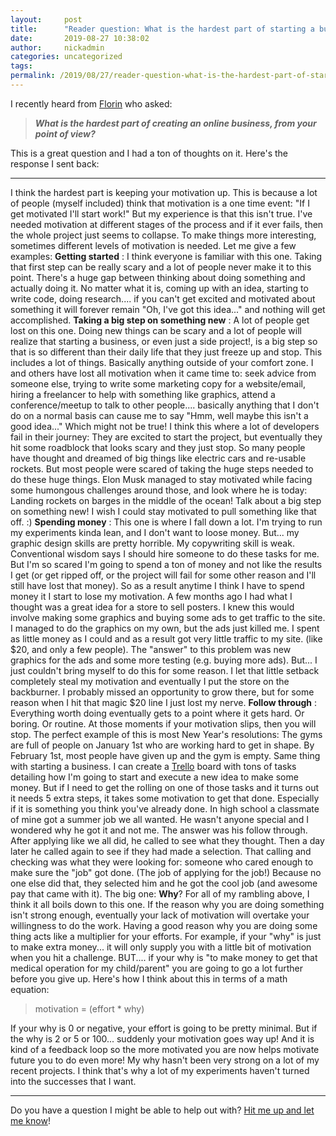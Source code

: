 ```yaml
---
layout:     post
title:      "Reader question: What is the hardest part of starting a business?"
date:       2019-08-27 10:38:02
author:     nickadmin
categories: uncategorized
tags:  
permalink: /2019/08/27/reader-question-what-is-the-hardest-part-of-starting-a-business/
---
```

I recently heard from [Florin](http://florinmirosnicencu.ro/) who asked: 

> _**What is the hardest part of creating an online business, from your point of view?**_

This is a great question and I had a ton of thoughts on it. Here's the response I sent back: 

* * *

I think the hardest part is keeping your motivation up. This is because a lot of people (myself included) think that motivation is a one time event: "If I get motivated I'll start work!" But my experience is that this isn't true. I've needed motivation at different stages of the process and if it ever fails, then the whole project just seems to collapse. To make things more interesting, sometimes different levels of motivation is needed. Let me give a few examples: **Getting started** : I think everyone is familiar with this one. Taking that first step can be really scary and a lot of people never make it to this point. There's a huge gap between thinking about doing something and actually doing it. No matter what it is, coming up with an idea, starting to write code, doing research.... if you can't get excited and motivated about something it will forever remain "Oh, I've got this idea..." and nothing will get accomplished. **Taking a big step on something new** : A lot of people get lost on this one. Doing new things can be scary and a lot of people will realize that starting a business, or even just a side project!, is a big step so that is so different than their daily life that they just freeze up and stop. This includes a lot of things. Basically anything outside of your comfort zone. I and others have lost all motivation when it came time to: seek advice from someone else, trying to write some marketing copy for a website/email, hiring a freelancer to help with something like graphics, attend a conference/meetup to talk to other people.... basically anything that I don't do on a normal basis can cause me to say "Hmm, well maybe this isn't a good idea..." Which might not be true! I think this where a lot of developers fail in their journey: They are excited to start the project, but eventually they hit some roadblock that looks scary and they just stop. So many people have thought and dreamed of big things like electric cars and re-usable rockets. But most people were scared of taking the huge steps needed to do these huge things. Elon Musk managed to stay motivated while facing some humongous challenges around those, and look where he is today: Landing rockets on barges in the middle of the ocean! Talk about a big step on something new! I wish I could stay motivated to pull something like that off. :) **Spending money** : This one is where I fall down a lot. I'm trying to run my experiments kinda lean, and I don't want to loose money. But... my graphic design skills are pretty horrible. My copywriting skill is weak. Conventional wisdom says I should hire someone to do these tasks for me. But I'm so scared I'm going to spend a ton of money and not like the results I get (or get ripped off, or the project will fail for some other reason and I'll still have lost that money). So as a result anytime I think I have to spend money it I start to lose my motivation. A few months ago I had what I thought was a great idea for a store to sell posters. I knew this would involve making some graphics and buying some ads to get traffic to the site. I managed to do the graphics on my own, but the ads just killed me. I spent as little money as I could and as a result got very little traffic to my site. (like $20, and only a few people). The "answer" to this problem was new graphics for the ads and some more testing (e.g. buying more ads). But... I just couldn't bring myself to do this for some reason. I let that little setback completely steal my motivation and eventually I put the store on the backburner. I probably missed an opportunity to grow there, but for some reason when I hit that magic $20 line I just lost my nerve. **Follow through** : Everything worth doing eventually gets to a point where it gets hard. Or boring. Or routine. At those moments if your motivation slips, then you will stop. The perfect example of this is most New Year's resolutions: The gyms are full of people on January 1st who are working hard to get in shape. By February 1st, most people have given up and the gym is empty. Same thing with starting a business. I can create a [Trello](https://trello.com) board with tons of tasks detailing how I'm going to start and execute a new idea to make some money. But if I need to get the rolling on one of those tasks and it turns out it needs 5 extra steps, it takes some motivation to get that done. Especially if it is something you think you've already done. In high school a classmate of mine got a summer job we all wanted. He wasn't anyone special and I wondered why he got it and not me. The answer was his follow through. After applying like we all did, he called to see what they thought. Then a day later he called again to see if they had made a selection. That calling and checking was what they were looking for: someone who cared enough to make sure the "job" got done. (The job of applying for the job!) Because no one else did that, they selected him and he got the cool job (and awesome pay that came with it). The big one: **Why**? For all of my rambling above, I think it all boils down to this one. If the reason why you are doing something isn't strong enough, eventually your lack of motivation will overtake your willingness to do the work. Having a good reason why you are doing some thing acts like a multiplier for your efforts. For example, if your "why" is just to make extra money... it will only supply you with a little bit of motivation when you hit a challenge. BUT.... if your why is "to make money to get that medical operation for my child/parent" you are going to go a lot further before you give up. Here's how I think about this in terms of a math equation: 

> motivation = (effort * why) 

If your why is 0 or negative, your effort is going to be pretty minimal. But if the why is 2 or 5 or 100... suddenly your motivation goes way up! And it is kind of a feedback loop so the more motivated you are now helps motivate future you to do even more! My why hasn't been very strong on a lot of my recent projects. I think that's why a lot of my experiments haven't turned into the successes that I want. 

* * *

Do you have a question I might be able to help out with? [Hit me up and let me know](mailto:nick@ironboundsoftware.com)!
<!--stackedit_data:
eyJoaXN0b3J5IjpbMTQwNzcxMjE0XX0=
-->
